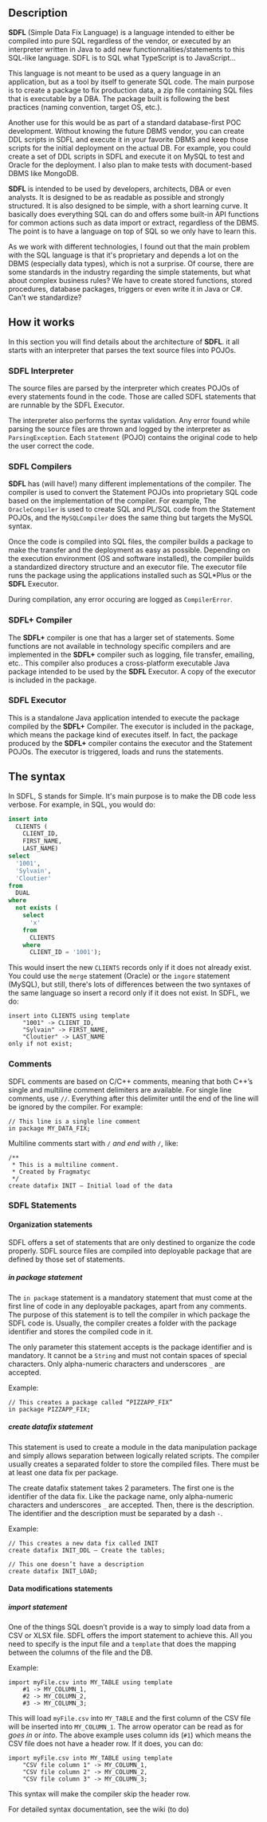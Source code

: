 ## Description ##
**SDFL** (Simple Data Fix Language) is a language intended to either be compiled into pure SQL regardless of the vendor, or executed by an interpreter written in Java to add new functionnalities/statements to this SQL-like language. SDFL is to SQL what TypeScript is to JavaScript...

This language is not meant to be used as a query language in an application, but as a tool by itself to generate SQL code. The main purpose is to create a package to fix production data, a zip file containing SQL files that is executable by a DBA. The package built is following the best practices (naming convention, target OS, etc.).

Another use for this would be as part of a standard database-first POC development. Without knowing the future DBMS vendor, you can create DDL scripts in SDFL and execute it in your favorite DBMS and keep those scripts for the initial deployment on the actual DB. For example, you could create a set of DDL scripts in SDFL and execute it on MySQL to test and Oracle for the deployment. I also plan to make tests with document-based DBMS like MongoDB.

**SDFL** is intended to be used by developers, architects, DBA or even analysts. It is designed to be as readable as possible and strongly structured. It is also designed to be simple, with a short learning curve. It basically does everything SQL can do and offers some built-in API functions for common actions such as data import or extract, regardless of the DBMS. The point is to have a language on top of SQL so we only have to learn this. 

As we work with different technologies, I found out that the main problem with the SQL language is that it's proprietary and depends a lot on the DBMS (especially data types), which is not a surprise. Of course, there are some standards in the industry regarding the simple statements, but what about complex business rules? We have to create stored functions, stored procedures, database packages, triggers or even write it in Java or C#. Can't we standardize?

## How it works ##
In this section you will find details about the architecture of **SDFL**. it all starts with an interpreter that parses the text source files into POJOs.

### SDFL Interpreter ###
The source files are parsed by the interpreter which creates POJOs of every statements found in the code. Those are called SDFL statements that are runnable by the SDFL Executor.

The interpreter also performs the syntax validation. Any error found while parsing the source files are thrown and logged by the interpreter as <code>ParsingException</code>. Each <code>Statement</code> (POJO) contains the original code to help the user correct the code.

### SDFL Compilers ###
**SDFL** has (will have!) many different implementations of the compiler. The compiler is used to convert the Statement POJOs into proprietary SQL code based on the implementation of the compiler. For example, The <code>OracleCompiler</code> is used to create SQL and PL/SQL code from the Statement POJOs, and the <code>MySQLCompiler</code> does the same thing but targets the MySQL syntax.

Once the code is compiled into SQL files, the compiler builds a package to make the transfer and the deployment as easy as possible. Depending on the execution environment (OS and software installed), the compiler builds a standardized directory structure and an executor file. The executor file runs the package using the applications installed such as SQL*Plus or the **SDFL** Executor.

During compilation, any error occuring are logged as <code>CompilerError</code>.

### SDFL+ Compiler ###
The **SDFL+** compiler is one that has a larger set of statements. Some functions are not available in technology specific compilers and are implemented in the **SDFL+** compiler such as logging, file transfer, emailing, etc.. This compiler also produces a cross-platform executable Java package intended to be used by the **SDFL** Executor. A copy of the executor is included in the package.

### SDFL Executor ###
This is a standalone Java application intended to execute the package compiled by the **SDFL+** Compiler. The executor is included in the package, which means the package kind of executes itself. In fact, the package produced by the **SDFL+** compiler contains the executor and the Statement POJOs. The executor is triggered, loads and runs the statements.

## The syntax ##
In SDFL, S stands for Simple. It's main purpose is to make the DB code less verbose. For example, in SQL, you would do:

```sql
insert into
  CLIENTS (
    CLIENT_ID,
    FIRST_NAME,
    LAST_NAME)
select
  '1001',
  'Sylvain',
  'Cloutier'
from 
  DUAL
where
  not exists (
    select 
      'x' 
    from 
      CLIENTS 
    where 
      CLIENT_ID = '1001');
```
This would insert the new <code>CLIENTS</code> records only if it does not already exist. You could use the <code>merge</code> statement (Oracle) or the <code>ingore</code> statement (MySQL), but still, there's lots of differences between the two syntaxes of the same language so insert a record only if it does not exist. In SDFL, we do:

```
insert into CLIENTS using template 
	"1001" -> CLIENT_ID,
	"Sylvain" -> FIRST_NAME,
	"Cloutier" -> LAST_NAME
only if not exist;
```

### Comments ###
SDFL comments are based on C/C++ comments, meaning that both C++’s single and multiline comment delimiters are available. For single line comments, use <code>//</code>. Everything after this delimiter until the end of the line will be ignored by the compiler. For example:

```
// This line is a single line comment
in package MY_DATA_FIX;
```

Multiline comments start with <code>/*</code> and end with <code>*/</code>, like:
```
/**
 * This is a multiline comment.
 * Created by Fragmatyc
 */
create datafix INIT – Initial load of the data
```

### SDFL Statements ###
#### Organization statements ####
SDFL offers a set of statements that are only destined to organize the code properly. SDFL source files are compiled into deployable package that are defined by those set of statements.

##### in package statement #####
The <code>in package</code> statement is a mandatory statement that must come at the first line of code in any deployable packages, apart from any comments. The purpose of this statement is to tell the compiler in which package the SDFL code is. Usually, the compiler creates a folder with the package identifier and stores the compiled code in it. 

The only parameter this statement accepts is the package identifier and is mandatory. It cannot be a <code>String</code> and must not contain spaces of special characters. Only alpha-numeric characters and underscores <code>_</code> are accepted.

Example:
```
// This creates a package called “PIZZAPP_FIX”
in package PIZZAPP_FIX;
```

##### create datafix statement #####
This statement is used to create a module in the data manipulation package and simply allows separation between logically related scripts. The compiler usually creates a separated folder to store the compiled files. There must be at least one data fix per package.

The create datafix statement takes 2 parameters. The first one is the identifier of the data fix. Like the package name, only alpha-numeric characters and underscores <code>_</code> are accepted. Then, there is the description. The identifier and the description must be separated by a dash <code>-</code>.

Example:
```
// This creates a new data fix called INIT
create datafix INIT_DDL – Create the tables;

// This one doesn’t have a description
create datafix INIT_LOAD;
```

#### Data modifications statements ####
##### import statement #####
One of the things SQL doesn’t provide is a way to simply load data from a CSV or XLSX file. SDFL offers the import statement to achieve this. All you need to specify is the input file and a <code>template</code> that does the mapping between the columns of the file and the DB.

Example:
```
import myFile.csv into MY_TABLE using template
	#1 -> MY_COLUMN_1,
	#2 -> MY_COLUMN_2,
	#3 -> MY_COLUMN_3;
```

This will load <code>myFile.csv</code> into <code>MY_TABLE</code> and the first column of the CSV file will be inserted into <code>MY_COLUMN_1</code>. The arrow operator can be read as for *goes in* or *into*. The above example uses column ids (<code>#1</code>) which means the CSV file does not have a header row. If it does, you can do:
```
import myFile.csv into MY_TABLE using template
	"CSV file column 1" -> MY_COLUMN_1,
	"CSV file column 2" -> MY_COLUMN_2,
	"CSV file column 3" -> MY_COLUMN_3;
```
This syntax will make the compiler skip the header row.

For detailed syntax documentation, see the wiki (to do)

